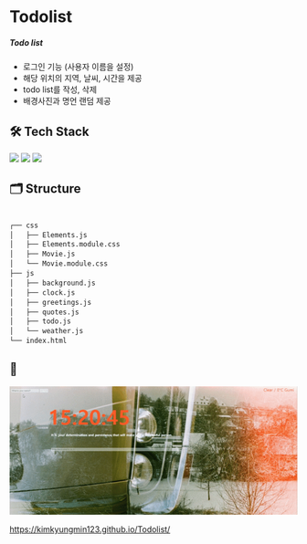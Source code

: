 # Todolist

##### Todo list

- 로그인 기능 (사용자 이름을 설정)
- 해당 위치의 지역, 날씨, 시간을 제공
- todo list를 작성, 삭제
- 배경사진과 명언 랜덤 제공

## 🛠 Tech Stack

<img src="https://img.shields.io/badge/JavaScript-F7DF1E?style=flat-square&logo=JavaScript&logoColor=white"/> <img src="https://img.shields.io/badge/HTML5-E34F26?style=flat-square&logo=HTML5&logoColor=white"/> <img src="https://img.shields.io/badge/CSS3-1572B6?style=flat-square&logo=CSS3&logoColor=white"/>

## 🗂 Structure

```bash

┌── css
│   ├── Elements.js
│   ├── Elements.module.css
│   ├── Movie.js
│   └── Movie.module.css
├── js
│   ├── background.js
│   ├── clock.js
│   ├── greetings.js
│   ├── quotes.js
│   ├── todo.js
│   └── weather.js
└── index.html


```

## 👀

<img src="img/todolist.gif">

https://kimkyungmin123.github.io/Todolist/
